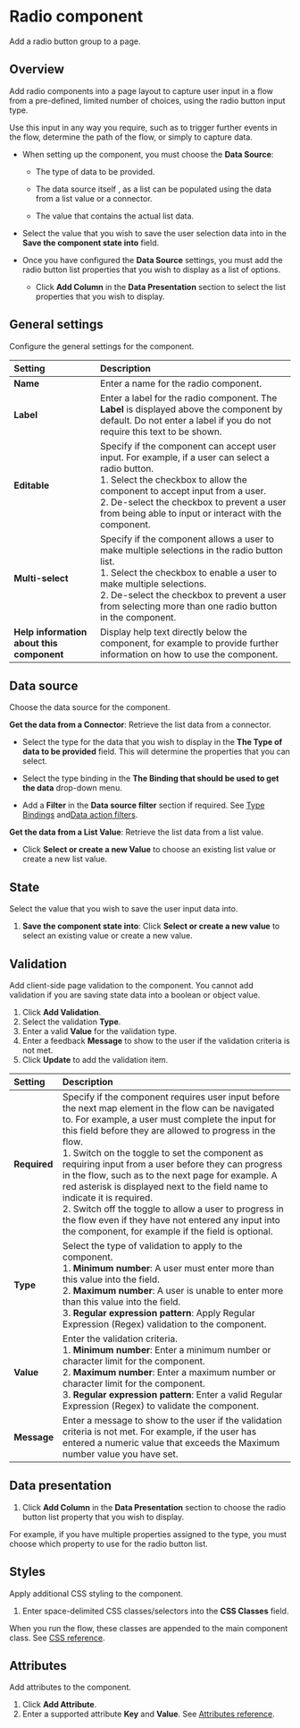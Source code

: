 # Radio component

<head>
  <meta name="guidename" content="Flow"/>
  <meta name="context" content="GUID-57f3369f-45e8-40b7-b77b-5ebbdc626335"/>
</head>


Add a radio button group to a page.

## Overview

Add radio components into a page layout to capture user input in a flow from a pre-defined, limited number of choices, using the radio button input type.

Use this input in any way you require, such as to trigger further events in the flow, determine the path of the flow, or simply to capture data.

-   When setting up the component, you must choose the **Data Source**:

    -   The type of data to be provided.

    -   The data source itself , as a list can be populated using the data from a list value or a connector.

    -   The value that contains the actual list data.

-   Select the value that you wish to save the user selection data into in the **Save the component state into** field.

-   Once you have configured the **Data Source** settings, you must add the radio button list properties that you wish to display as a list of options.

    -   Click **Add Column** in the **Data Presentation** section to select the list properties that you wish to display.


## General settings

Configure the general settings for the component.

| Setting                                | Description                                                                                                                                                                                                                                          |
|:---------------------------------------|:-----------------------------------------------------------------------------------------------------------------------------------------------------------------------------------------------------------------------------------------------------|
| **Name**                               | Enter a name for the radio component.                                                                                                                                                                                                                               |
| **Label**                              | Enter a label for the radio component. The **Label** is displayed above the component by default. Do not enter a label if you do not require this text to be shown.                                                                                                                     |
| **Editable**                           | Specify if the component can accept user input. For example, if a user can select a radio button.<br />1. Select the checkbox to allow the component to accept input from a user.<br />2. De-select the checkbox to prevent a user from being able to input or interact with the component. |
| **Multi-select**                       | Specify if the component allows a user to make multiple selections in the radio button list.<br />1. Select the checkbox to enable a user to make multiple selections.<br />2. De-select the checkbox to prevent a user from selecting more than one radio button in the component.         |
| **Help information about this component** | Display help text directly below the component, for example to provide further information on how to use the component.                                                                                                                                                                                       |


## Data source

Choose the data source for the component.

**Get the data from a Connector**: Retrieve the list data from a connector.

-   Select the type for the data that you wish to display in the **The Type of data to be provided** field. This will determine the properties that you can select.

-   Select the type binding in the **The Binding that should be used to get the data** drop-down menu.

-   Add a **Filter** in the **Data source filter** section if required. See [Type Bindings](/docs/Atomsphere/Flow/topics/c-flo-Types_Bindings_d7c6499e-7796-491f-bdcf-0c41f65bce9e.md) and[Data action filters](/docs/Atomsphere/Flow/topics/c-flo-Data-Action_Filters_7246bf53-46ad-4ecb-88f9-177803b59ac0.md).


**Get the data from a List Value**: Retrieve the list data from a list value.

-   Click **Select or create a new Value** to choose an existing list value or create a new list value.


## State

Select the value that you wish to save the user input data into.

1.  **Save the component state into**: Click **Select or create a new value** to select an existing value or create a new value.

## Validation

Add client-side page validation to the component. You cannot add validation if you are saving state data into a boolean or object value.

1.  Click **Add Validation**.
2.  Select the validation **Type**.
3.  Enter a valid **Value** for the validation type.
4.  Enter a feedback **Message** to show to the user if the validation criteria is not met.
5.  Click **Update** to add the validation item.

| Setting   | Description                                                                                                                                                                                                                                                                                                                                                                                                                                                                 |
|:----------|:----------------------------------------------------------------------------------------------------------------------------------------------------------------------------------------------------------------------------------------------------------------------------------------------------------------------------------------------------------------------------------------------------------------------------------------------------------------------------|
| **Required** | Specify if the component requires user input before the next map element in the flow can be navigated to. For example, a user must complete the input for this field before they are allowed to progress in the flow.<br />1. Switch on the toggle to set the component as requiring input from a user before they can progress in the flow, such as to the next page for example. A red asterisk is displayed next to the field name to indicate it is required.<br />2. Switch off the toggle to allow a user to progress in the flow even if they have not entered any input into the component, for example if the field is optional. |
| **Type** | Select the type of validation to apply to the component.<br />1. **Minimum number**: A user must enter more than this value into the field.<br />2. **Maximum number**: A user is unable to enter more than this value into the field.<br />3. **Regular expression pattern**: Apply Regular Expression \(Regex\) validation to the component.                                                                                                                                                                                                                   |
| **Value** | Enter the validation criteria.<br />1. **Minimum number**: Enter a minimum number or character limit for the component.<br />2. **Maximum number**: Enter a maximum number or character limit for the component.<br />3. **Regular expression pattern**: Enter a valid Regular Expression \(Regex\) to validate the component.                                                                                                                                                                                                                   |
| **Message** | Enter a message to show to the user if the validation criteria is not met. For example, if the user has entered a numeric value that exceeds the Maximum number value you have set.                                                                                                                                                                                                                                                                                           |


## Data presentation

1.  Click **Add Column** in the **Data Presentation** section to choose the radio button list property that you wish to display.

For example, if you have multiple properties assigned to the type, you must choose which property to use for the radio button list.

## Styles

Apply additional CSS styling to the component.

1.  Enter space-delimited CSS classes/selectors into the **CSS Classes** field.

When you run the flow, these classes are appended to the main component class. See [CSS reference](/docs/Atomsphere/Flow/topics/r-flo-CSS_Reference_d32122b8-0f11-47be-91c6-6986575f933e.md).

## Attributes

Add attributes to the component.

1.  Click **Add Attribute**.
2.  Enter a supported attribute **Key** and **Value**. See [Attributes reference](/docs/Atomsphere/Flow/topics/r-flo-Attributes_Reference_4f153424-8c52-4e24-b289-2d961f0b9830.md).